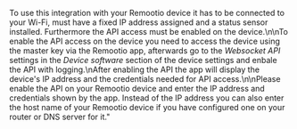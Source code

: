To use this integration with your Remootio device it has to be connected to your Wi-Fi, must have a fixed IP address assigned and a status sensor installed. Furthermore the API access must be enabled on the device.\n\nTo enable the API access on the device you need to access the device using the master key via the Remootio app, afterwards go to the _Websocket API_ settings in the _Device software_ section of the device settings and enbale the API with logging.\nAfter enabling the API the app will display the device's IP address and the credentials needed for API access.\n\nPlease enable the API on your Remootio device and enter the IP address and credentials shown by the app. Instead of the IP address you can also enter the host name of your Remootio device if you have configured one on your router or DNS server for it."
